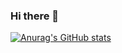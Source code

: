 ### Hi there 👋


[![Anurag's GitHub stats](https://github-readme-stats.vercel.app/api?Leothomasv=anuraghazra)](https://github.com/anuraghazra/github-readme-stats)
